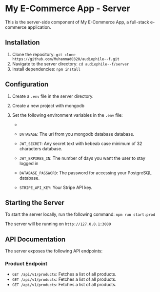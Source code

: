 # My E-Commerce App - Server

This is the server-side component of My E-Commerce App, a full-stack e-commerce application.

## Installation

1. Clone the repository: `git clone https://github.com/Muhammad0320/audiophile--f.git`
2. Navigate to the server directory: `cd audiophile--f/server`
3. Install dependencies: `npm install`

## Configuration

1. Create a `.env` file in the server directory.

2. Create a new project with mongodb

3. Set the following environment variables in the `.env` file:

   -

   - `DATABASE`: The uri from you mongodb database database.

   - `JWT_SECRET`: Any secret text with kebeab case minimum of 32 characters database.
   - `JWT_EXPIRES_IN`: The number of days you want the user to stay logged in

   - `DATABASE_PASSWORD`: The password for accessing your PostgreSQL database.
   - `STRIPE_API_KEY`: Your Stripe API key.

## Starting the Server

To start the server locally, run the following command: `npm run start:prod`

The server will be running on `http://127.0.0.1:3000`

## API Documentation

The server exposes the following API endpoints:

### Product Endpoint

- `GET /api/v1/products`: Fetches a list of all products.
- `GET /api/v1/products`: Fetches a list of all products.
- `GET /api/v1/products`: Fetches a list of all products.

